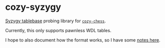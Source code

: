 # cozy-syzygy

[Syzygy tablebase] probing library for [`cozy-chess`].

Currently, this only supports pawnless WDL tables.

I hope to also document how the format works, so I have some [notes here].

[Syzygy tablebase]: https://github.com/syzygy1/tb
[`cozy-chess`]: https://github.com/analog-hors/cozy-chess
[notes here]: /notes.md
